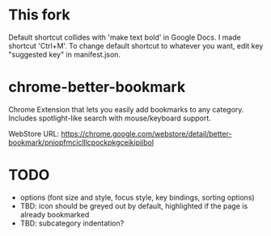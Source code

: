 This fork
=========
Default shortcut collides with 'make text bold' in Google Docs. I made shortcut 'Ctrl+M'.
To change default shortcut to whatever you want, edit key "suggested key" in manifest.json.

chrome-better-bookmark
======================

Chrome Extension that lets you easily add bookmarks to any category. Includes spotlight-like search with mouse/keyboard support.

WebStore URL: https://chrome.google.com/webstore/detail/better-bookmark/pniopfmciclllcpockpkgceikipiibol

TODO
====

 - options (font size and style, focus style, key bindings, sorting options)
 - TBD: icon should be greyed out by default, highlighted if the page is already bookmarked
 - TBD: subcategory indentation?